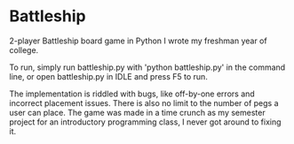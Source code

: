# Battleship
2-player Battleship board game in Python I wrote my freshman year of college.

To run, simply run battleship.py with 'python battleship.py' in the command line, or open battleship.py in IDLE and press F5 to run.

The implementation is riddled with bugs, like off-by-one errors and incorrect placement issues. There is also no limit to the number of pegs a user can place. The game was made in a time crunch as my semester project for an introductory programming class, I never got around to fixing it.
